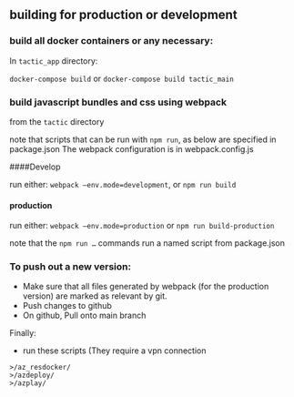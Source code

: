 ## building for production or development

### build all docker containers or any necessary:
In `tactic_app` directory:

`docker-compose build` or `docker-compose build tactic_main`

### build javascript bundles and css using webpack
from the `tactic` directory

note that scripts that can be run with `npm run`, as below are specified in package.json
The webpack configuration is in webpack.config.js

####Develop

run either:
`webpack —env.mode=development`, or `npm run build` 

#### production
run either:
`webpack —env.mode=production`
or
`npm run build-production`

note that the `npm run …` commands run a named script from package.json  

### To push out a new version:

* Make sure that all files generated by webpack (for the production version) are marked as relevant by git.
* Push changes to github
* On github, Pull onto main branch

Finally:
* run these scripts (They require a vpn connection

```
>/az_resdocker/
>/azdeploy/
>/azplay/
```

